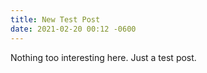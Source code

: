 ```yaml
---
title: New Test Post
date: 2021-02-20 00:12 -0600
---
```


Nothing too interesting here. Just a test post.